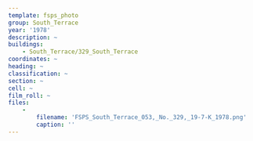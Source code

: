 ```yaml
---
template: fsps_photo
group: South_Terrace
year: '1978'
description: ~
buildings:
    - South_Terrace/329_South_Terrace
coordinates: ~
heading: ~
classification: ~
section: ~
cell: ~
film_roll: ~
files:
    -
        filename: 'FSPS_South_Terrace_053,_No._329,_19-7-K_1978.png'
        caption: ''
---
```


